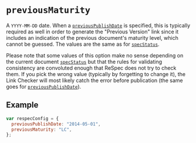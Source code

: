 # `previousMaturity`

A `YYYY-MM-DD` date. When a [`previousPublishDate`](previousPublishDate) is specified, this is typically required as well in order to generate the "Previous Version" link since it includes an indication of the previous document's maturity level, which cannot be guessed. The values are the same as for [`specStatus`](specStatus).

Please note that some values of this option make no sense depending on the current document [`specStatus`](specStatus) but that the rules for validating consistency are convoluted enough that ReSpec does not try to check them. If you pick the wrong value (typically by forgetting to change it), the Link Checker will most likely catch the error before publication (the same goes for [`previousPublishDate`](previousPublishDate)).

## Example

```js
var respecConfig = { 
  previousPublishDate: "2014-05-01",
  previousMaturity: "LC",
};
```

